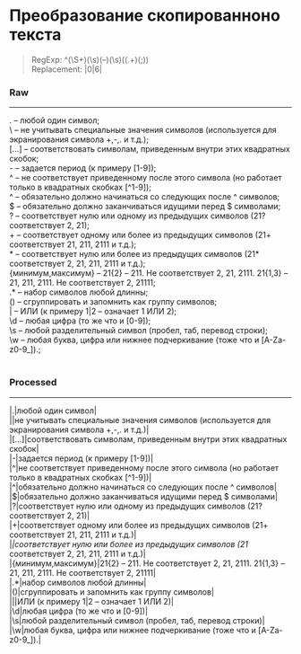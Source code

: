 Преобразование скопированноно текста
====================================

> RegExp: ^(\S+)(\s)(–)(\s)((.+)(\;))<br>
> Replacement: |$0|$6|

### Raw
-----------------------
. – любой один символ;<br>
\ – не учитывать специальные значения символов (используется для экранирования символа +,-,. и т.д.);<br>
[...] – соответствовать символам, приведенным внутри этих квадратных скобок;<br>
\- – задается период (к примеру [1-9]);<br>
^ – не соответствует приведенному после этого символа (но работает только в квадратных скобках [^1-9]);<br>
^ – обязательно должно начинаться со следующих после ^ символов;<br>
$ – обязательно должно заканчиваться идущими перед $ символами;<br>
? – соответствует нулю или одному из предыдущих символов (21? соответствует 2, 21);<br>
\+ – соответствует одному или более из предыдущих символов (21+ соответствует 21, 211, 2111 и т.д.);<br>
\* – соответствует нулю или более из предыдущих символов (21* соответствует 2, 21, 211, 2111 и т.д.);<br>
{минимум,максимум} – 21{2} – 211. Не соответствует 2, 21, 2111. 21{1,3} – 21, 211, 2111. Не соответствует 2, 21111;<br>
.* – набор символов любой длинны;<br>
() – сгруппировать и запомнить как группу символов;<br>
| – ИЛИ (к примеру 1|2 – означает 1 ИЛИ 2);<br>
\d – любая цифра (то же что и [0-9]);<br>
\s – любой разделительный символ (пробел, таб, перевод строки);<br>
\w – любая буква, цифра или нижнее подчеркивание (тоже что и [A-Za-z0-9_]).;<br>
<br>

### Processed
----------------------

|.|любой один символ|<br>
|\|не учитывать специальные значения символов (используется для экранирования символа +,-,. и т.д.)|<br>
|[...]|соответствовать символам, приведенным внутри этих квадратных скобок|<br>
|-|задается период (к примеру [1-9])|<br>
|^|не соответствует приведенному после этого символа (но работает только в квадратных скобках [^1-9])|<br>
|^|обязательно должно начинаться со следующих после ^ символов|<br>
|$|обязательно должно заканчиваться идущими перед $ символами|<br>
|?|соответствует нулю или одному из предыдущих символов (21? соответствует 2, 21)|<br>
|+|соответствует одному или более из предыдущих символов (21+ соответствует 21, 211, 2111 и т.д.)|<br>
|*|соответствует нулю или более из предыдущих символов (21* соответствует 2, 21, 211, 2111 и т.д.)|<br>
|{минимум,максимум}|21{2} – 211. Не соответствует 2, 21, 2111. 21{1,3} – 21, 211, 2111. Не соответствует 2, 21111|<br>
|.*|набор символов любой длинны|<br>
|()|сгруппировать и запомнить как группу символов|<br>
|||ИЛИ (к примеру 1|2 – означает 1 ИЛИ 2)|<br>
|\d|любая цифра (то же что и [0-9])|<br>
|\s|любой разделительный символ (пробел, таб, перевод строки)|<br>
|\w|любая буква, цифра или нижнее подчеркивание (тоже что и [A-Za-z0-9_]).|